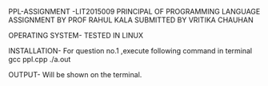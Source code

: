 PPL-ASSIGNMENT -LIT2015009
PRINCIPAL OF PROGRAMMING LANGUAGE ASSIGNMENT BY PROF RAHUL KALA SUBMITTED BY VRITIKA CHAUHAN

OPERATING SYSTEM-
TESTED IN LINUX

INSTALLATION-
For question no.1 ,execute following command in terminal
gcc ppl.cpp 
./a.out

OUTPUT-
Will be shown on the terminal.
